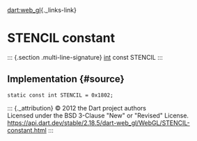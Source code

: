 [dart:web\_gl](../../dart-web_gl/dart-web_gl-library){._links-link}

STENCIL constant
================

::: {.section .multi-line-signature}
[int](../../dart-core/int-class) const STENCIL
:::

Implementation {#source}
--------------

``` {.language-dart data-language="dart"}
static const int STENCIL = 0x1802;
```

::: {._attribution}
© 2012 the Dart project authors\
Licensed under the BSD 3-Clause \"New\" or \"Revised\" License.\
<https://api.dart.dev/stable/2.18.5/dart-web_gl/WebGL/STENCIL-constant.html>
:::
